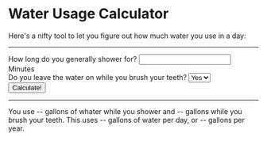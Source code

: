 # Water Usage Calculator
Here's a nifty tool to let you figure out how much water you use in a day:
<hr>
<form>
	How long do you generally shower for? <input type="number" name="shower"> Minutes<br>
	Do you leave the water on while you brush your teeth?
	<select name="brush">
	<option value=2.5>Yes</option>
	<option value=0>No</option>
	</select><br>
	<button type="submit">Calculate!</button>
</form>
<hr>
<p>
You use <span id="showerResult">--</span> gallons of whater while you shower and <span id="brushResult">--</span> gallons while you brush your teeth. This uses <span id="daily">--</span> gallons of water per day, or <span id="yearly">--</span> gallons per year.
</p>
<script>
	var form = document.querySelector("form");
	
	var showerResult = document.getElementById("showerResult");
	var brushResult = document.getElementById("brushResult");
	var daily = document.getElementById("daily");
	var yearly = document.getElementById("yearly");
	form.addEventListener("submit", function(event) {
		var showerGallons = form.elements.shower.value * 2.1;
		var brushGallons = form.elements.brush.value;
		
		showerResult.textContent = showerGallons;
		brushResult.textContent = showerGallons;
		
		var dailyGallons = showerGallons + brushGallons;
		var yearlyGallons = 365 * dailyGallons;
		
		daily.textContent = dailyGallons;
		yearly.textContent = yearlyGallons;
		
		event.preventDefault();
	});
</script>
